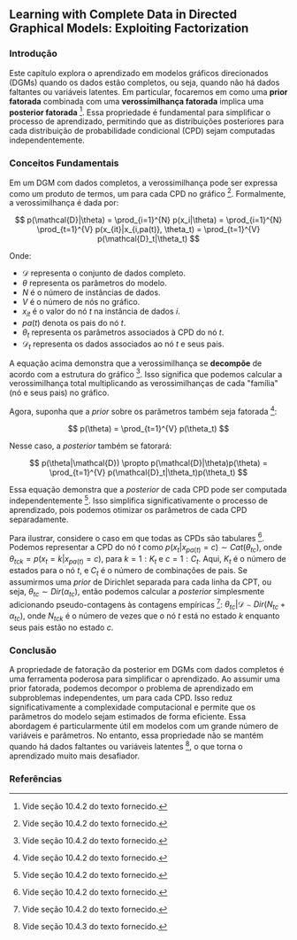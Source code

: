## Learning with Complete Data in Directed Graphical Models: Exploiting Factorization

### Introdução
Este capítulo explora o aprendizado em modelos gráficos direcionados (DGMs) quando os dados estão completos, ou seja, quando não há dados faltantes ou variáveis latentes. Em particular, focaremos em como uma **prior fatorada** combinada com uma **verossimilhança fatorada** implica uma **posterior fatorada** [^16]. Essa propriedade é fundamental para simplificar o processo de aprendizado, permitindo que as distribuições posteriores para cada distribuição de probabilidade condicional (CPD) sejam computadas independentemente.

### Conceitos Fundamentais

Em um DGM com dados completos, a verossimilhança pode ser expressa como um produto de termos, um para cada CPD no gráfico [^16]. Formalmente, a verossimilhança é dada por:

$$ p(\mathcal{D}|\theta) = \prod_{i=1}^{N} p(x_i|\theta) = \prod_{i=1}^{N} \prod_{t=1}^{V} p(x_{it}|x_{i,pa(t)}, \theta_t) = \prod_{t=1}^{V} p(\mathcal{D}_t|\theta_t) $$

Onde:
*   $\mathcal{D}$ representa o conjunto de dados completo.
*   $\theta$ representa os parâmetros do modelo.
*   $N$ é o número de instâncias de dados.
*   $V$ é o número de nós no gráfico.
*   $x_{it}$ é o valor do nó *t* na instância de dados *i*.
*   $pa(t)$ denota os pais do nó *t*.
*   $\theta_t$ representa os parâmetros associados à CPD do nó *t*.
*   $\mathcal{D}_t$ representa os dados associados ao nó *t* e seus pais.

A equação acima demonstra que a verossimilhança se **decompõe** de acordo com a estrutura do gráfico [^16]. Isso significa que podemos calcular a verossimilhança total multiplicando as verossimilhanças de cada "família" (nó e seus pais) no gráfico.

Agora, suponha que a *prior* sobre os parâmetros também seja fatorada [^16]:

$$ p(\theta) = \prod_{t=1}^{V} p(\theta_t) $$

Nesse caso, a *posterior* também se fatorará:

$$ p(\theta|\mathcal{D}) \propto p(\mathcal{D}|\theta)p(\theta) = \prod_{t=1}^{V} p(\mathcal{D}_t|\theta_t)p(\theta_t) $$

Essa equação demonstra que a *posterior* de cada CPD pode ser computada independentemente [^16]. Isso simplifica significativamente o processo de aprendizado, pois podemos otimizar os parâmetros de cada CPD separadamente.

Para ilustrar, considere o caso em que todas as CPDs são tabulares [^16]. Podemos representar a CPD do nó *t* como $p(x_t|x_{pa(t)} = c) \sim Cat(\theta_{tc})$, onde $\theta_{tck} = p(x_t = k|x_{pa(t)} = c)$, para $k = 1:K_t$ e $c = 1:C_t$. Aqui, $K_t$ é o número de estados para o nó *t*, e $C_t$ é o número de combinações de pais. Se assumirmos uma *prior* de Dirichlet separada para cada linha da CPT, ou seja, $\theta_{tc} \sim Dir(\alpha_{tc})$, então podemos calcular a *posterior* simplesmente adicionando pseudo-contagens às contagens empíricas [^16]: $\theta_{tc}|\mathcal{D} \sim Dir(N_{tc} + \alpha_{tc})$, onde $N_{tck}$ é o número de vezes que o nó *t* está no estado *k* enquanto seus pais estão no estado *c*.

### Conclusão

A propriedade de fatoração da posterior em DGMs com dados completos é uma ferramenta poderosa para simplificar o aprendizado. Ao assumir uma prior fatorada, podemos decompor o problema de aprendizado em subproblemas independentes, um para cada CPD. Isso reduz significativamente a complexidade computacional e permite que os parâmetros do modelo sejam estimados de forma eficiente. Essa abordagem é particularmente útil em modelos com um grande número de variáveis e parâmetros. No entanto, essa propriedade não se mantém quando há dados faltantes ou variáveis latentes [^17], o que torna o aprendizado muito mais desafiador.

### Referências
[^16]: Vide seção 10.4.2 do texto fornecido.
[^17]: Vide seção 10.4.3 do texto fornecido.
<!-- END -->